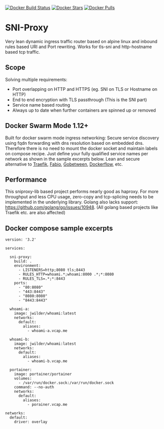 [![Docker Build Status](https://img.shields.io/docker/build/flavioaiello/sni-proxy.svg?style=for-the-badge)](https://hub.docker.com/r/flavioaiello/sni-proxy/)
[![Docker Stars](https://img.shields.io/docker/stars/flavioaiello/sni-proxy.svg?style=for-the-badge)](https://hub.docker.com/r/flavioaiello/sni-proxy/)
[![Docker Pulls](https://img.shields.io/docker/pulls/flavioaiello/sni-proxy.svg?style=for-the-badge)](https://hub.docker.com/r/flavioaiello/sni-proxy/)

# SNI-Proxy
Very lean dynamic ingress traffic router based on alpine linux and inbound rules based URI and Port rewriting. Works for tls-sni and http-hostname based tcp traffic.

## Scope
Solving multiple requirements:
- Port overlapping on HTTP and HTTPS (eg. SNI on TLS or Hostname on HTTP)
- End to end encryption with TLS passthrough (This is the SNI part)
- Service name based routing
- Always up to date when further containers are spinned up or removed

## Docker Swarm Mode 1.12+
Built for docker swarm mode ingress networking: Secure service discovery using fqdn forwarding with dns resolution based on  embedded dns. Therefore there is no need to mount the docker socket and maintain labels on compose recipe. Just define your fully qualified service names per network as shown in the sample excerpts below. Lean and secure alternative to [Traefik](http://traefik.io), [Fabio](https://github.com/fabiolb/fabio), [Gobetween](http://gobetween.io/), [Dockerflow](http://proxy.dockerflow.com/), etc.

## Performance
This sniproxy-lib based project performs nearly good as haproxy. For more throughput and less CPU usage, zero-copy and tcp-splicing needs to be implemented in the underlying library. Golang also lacks support: https://github.com/golang/go/issues/10948. (All golang based projects like Traefik etc. are also affected)

## Docker compose sample excerpts
```
version: '3.2'

services:

  sni-proxy:
    build: .
    environment:
      - LISTENERS=http;8080 tls;8443
      - RULES_HTTP=whoami.*;whoami:8000 .*;*:8080
      - RULES_TLS=.*;*:8443
    ports:
      - "80:8080"
      - "443:8443"
      - "8080:8080"
      - "8443:8443"

  whoami-a:
    image: jwilder/whoami:latest
    networks:
      default:
        aliases:
          - whoami-a.vcap.me  

  whoami-b:
    image: jwilder/whoami:latest
    networks:
      default:
        aliases:
          - whoami-b.vcap.me  

  portainer:
    image: portainer/portainer
    volumes:
      - /var/run/docker.sock:/var/run/docker.sock
    command: --no-auth
    networks:
      default:
        aliases:
          - porainer.vcap.me

networks:
  default:
    driver: overlay
```

